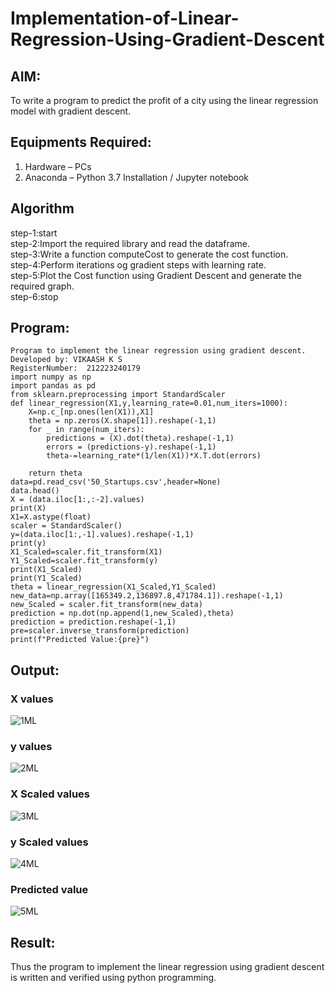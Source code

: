 # Implementation-of-Linear-Regression-Using-Gradient-Descent

## AIM:
To write a program to predict the profit of a city using the linear regression model with gradient descent.

## Equipments Required:
1. Hardware – PCs
2. Anaconda – Python 3.7 Installation / Jupyter notebook

## Algorithm
step-1:start
<br>step-2:Import the required library and read the dataframe.
<br>step-3:Write a function computeCost to generate the cost function.
<br>step-4:Perform iterations og gradient steps with learning rate.
<br>step-5:Plot the Cost function using Gradient Descent and generate the required graph.
<br>step-6:stop

## Program:
```
Program to implement the linear regression using gradient descent.
Developed by: VIKAASH K S
RegisterNumber:  212223240179
import numpy as np
import pandas as pd
from sklearn.preprocessing import StandardScaler
def linear_regression(X1,y,learning_rate=0.01,num_iters=1000):
    X=np.c_[np.ones(len(X1)),X1]
    theta = np.zeros(X.shape[1]).reshape(-1,1)
    for _ in range(num_iters):
        predictions = (X).dot(theta).reshape(-1,1)
        errors = (predictions-y).reshape(-1,1)
        theta-=learning_rate*(1/len(X1))*X.T.dot(errors)
```
```
    return theta
data=pd.read_csv('50_Startups.csv',header=None)
data.head()
X = (data.iloc[1:,:-2].values)
print(X)
X1=X.astype(float)
scaler = StandardScaler()
y=(data.iloc[1:,-1].values).reshape(-1,1)
print(y)
X1_Scaled=scaler.fit_transform(X1)
Y1_Scaled=scaler.fit_transform(y)
print(X1_Scaled)
print(Y1_Scaled)
theta = linear_regression(X1_Scaled,Y1_Scaled)
new_data=np.array([165349.2,136897.8,471784.1]).reshape(-1,1)
new_Scaled = scaler.fit_transform(new_data)
prediction = np.dot(np.append(1,new_Scaled),theta)
prediction = prediction.reshape(-1,1)
pre=scaler.inverse_transform(prediction)
print(f"Predicted Value:{pre}")
```

## Output:

### X values
![1ML](https://github.com/rohithprem18/Implementation-of-Linear-Regression-Using-Gradient-Descent/assets/146315115/9bf60fa0-af77-42cf-a31d-ea158d181abb)

### y values
![2ML](https://github.com/rohithprem18/Implementation-of-Linear-Regression-Using-Gradient-Descent/assets/146315115/3be61adc-d7e3-4d8c-97b4-3e0ac9547133)

### X Scaled values
![3ML](https://github.com/rohithprem18/Implementation-of-Linear-Regression-Using-Gradient-Descent/assets/146315115/c0b84bd5-3d9e-45f2-8f24-7908acecff74)

### y Scaled values
![4ML](https://github.com/rohithprem18/Implementation-of-Linear-Regression-Using-Gradient-Descent/assets/146315115/9d167518-03cc-4e2c-b206-93ac4cf31ba6)

### Predicted value
![5ML](https://github.com/rohithprem18/Implementation-of-Linear-Regression-Using-Gradient-Descent/assets/146315115/9c78ef45-c44a-4873-8ff1-262becf88045)

## Result:
Thus the program to implement the linear regression using gradient descent is written and verified using python programming.
